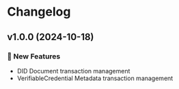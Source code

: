# Changelog

## v1.0.0 (2024-10-18)

### 🚀 New Features

- DID Document transaction management
- VerifiableCredential Metadata transaction management
